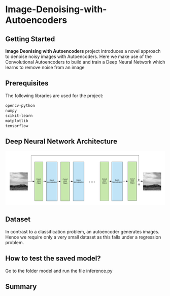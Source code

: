 # Image-Denoising-with-Autoencoders

Getting Started
---------------
**Image Deonising with Autoencoders** project introduces a novel approach
to denoise noisy images with Autoencoders. Here we make use of the Convolutional
Autoencoders to build and train a Deep Neural Network which learns to remove noise 
from an image

Prerequisites
-------------
The following libraries are used for the project:

    opencv-python
    numpy
    scikit-learn
    matplotlib
    tensorflow
    
    
Deep Neural Network Architecture
--------------------------------


![Alt text](data/Architecture.png?raw=true "Title")




Dataset
-------

In contrast to a classification problem, an autoencoder generates images.
Hence we require only a very small dataset as this falls under a 
regression problem.

How to test the saved model?
----------------------------

Go to the folder model and run the file inference.py 


Summary
-------





 



    